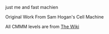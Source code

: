 just me and fast machien

Original Work From Sam Hogan's Cell Machine

All CMMM levels are from [The Wiki](https://cell-machine-mystic-mod.fandom.com/wiki/Cell_Machine:_Mystic_Mod_Wiki)
